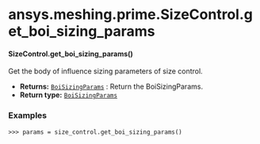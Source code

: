 # ansys.meshing.prime.SizeControl.get_boi_sizing_params



#### SizeControl.get_boi_sizing_params()

Get the body of influence sizing parameters of size control.

* **Returns:**
  [`BoiSizingParams`](ansys.meshing.prime.BoiSizingParams.md#ansys.meshing.prime.BoiSizingParams)
  : Return the BoiSizingParams.
* **Return type:**
  [`BoiSizingParams`](ansys.meshing.prime.BoiSizingParams.md#ansys.meshing.prime.BoiSizingParams)

### Examples

```pycon
>>> params = size_control.get_boi_sizing_params()
```

<!-- !! processed by numpydoc !! -->
